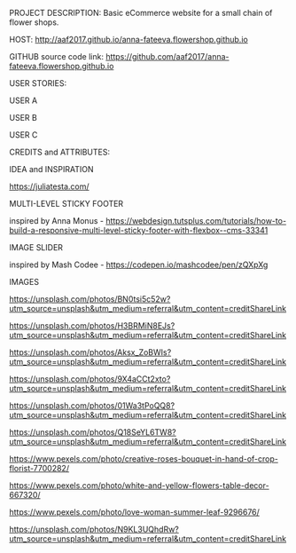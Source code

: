PROJECT DESCRIPTION: Basic eCommerce website for a small chain of flower shops.

HOST: http://aaf2017.github.io/anna-fateeva.flowershop.github.io

GITHUB source code link: https://github.com/aaf2017/anna-fateeva.flowershop.github.io

USER STORIES:

USER A 

USER B

USER C 

CREDITS and ATTRIBUTES:

IDEA and INSPIRATION

https://juliatesta.com/


MULTI-LEVEL STICKY FOOTER 

inspired by Anna Monus -
 https://webdesign.tutsplus.com/tutorials/how-to-build-a-responsive-multi-level-sticky-footer-with-flexbox--cms-33341

IMAGE SLIDER

inspired by Mash Codee -
https://codepen.io/mashcodee/pen/zQXpXg

IMAGES

https://unsplash.com/photos/BN0tsi5c52w?utm_source=unsplash&utm_medium=referral&utm_content=creditShareLink

https://unsplash.com/photos/H3BRMiN8EJs?utm_source=unsplash&utm_medium=referral&utm_content=creditShareLink

https://unsplash.com/photos/Aksx_ZoBWIs?utm_source=unsplash&utm_medium=referral&utm_content=creditShareLink

https://unsplash.com/photos/9X4aCCt2xto?utm_source=unsplash&utm_medium=referral&utm_content=creditShareLink

https://unsplash.com/photos/01Wa3tPoQQ8?utm_source=unsplash&utm_medium=referral&utm_content=creditShareLink

https://unsplash.com/photos/Q18SeYL6TW8?utm_source=unsplash&utm_medium=referral&utm_content=creditShareLink 

https://www.pexels.com/photo/creative-roses-bouquet-in-hand-of-crop-florist-7700282/

https://www.pexels.com/photo/white-and-yellow-flowers-table-decor-667320/

https://www.pexels.com/photo/love-woman-summer-leaf-9296676/

https://unsplash.com/photos/N9KL3UQhdRw?utm_source=unsplash&utm_medium=referral&utm_content=creditShareLink
